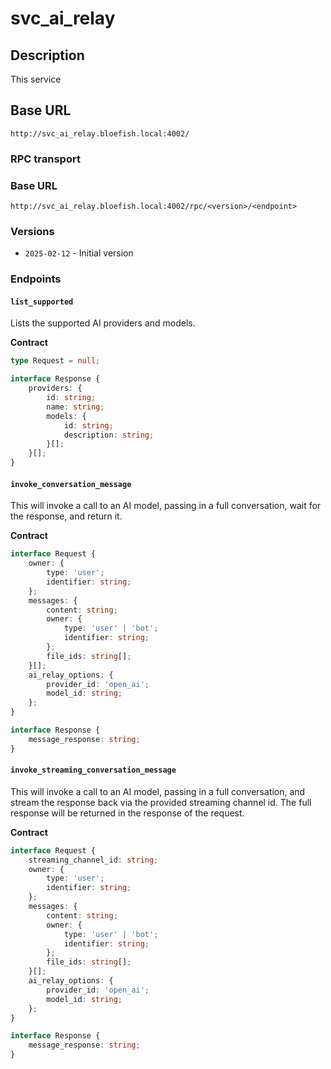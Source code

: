 # svc_ai_relay

## Description

This service

## Base URL

`http://svc_ai_relay.bloefish.local:4002/`

### RPC transport

### Base URL

`http://svc_ai_relay.bloefish.local:4002/rpc/<version>/<endpoint>`

### Versions

- `2025-02-12` - Initial version

### Endpoints

#### `list_supported`

Lists the supported AI providers and models.

**Contract**

```typescript
type Request = null;

interface Response {
	providers: {
		id: string;
		name: string;
		models: {
			id: string;
			description: string;
		}[];
	}[];
}
```

#### `invoke_conversation_message`

This will invoke a call to an AI model, passing in a full conversation, wait for the response, and return it.

**Contract**

```typescript
interface Request {
	owner: {
		type: 'user';
		identifier: string;
	};
	messages: {
		content: string;
		owner: {
			type: 'user' | 'bot';
			identifier: string;
		};
		file_ids: string[];
	}[];
	ai_relay_options: {
		provider_id: 'open_ai';
		model_id: string;
	};
}

interface Response {
	message_response: string;
}
```

#### `invoke_streaming_conversation_message`

This will invoke a call to an AI model, passing in a full conversation, and stream the response back via the provided streaming channel id. The full response will be returned in the response of the request.

**Contract**

```typescript
interface Request {
	streaming_channel_id: string;
	owner: {
		type: 'user';
		identifier: string;
	};
	messages: {
		content: string;
		owner: {
			type: 'user' | 'bot';
			identifier: string;
		};
		file_ids: string[];
	}[];
	ai_relay_options: {
		provider_id: 'open_ai';
		model_id: string;
	};
}

interface Response {
	message_response: string;
}
```
